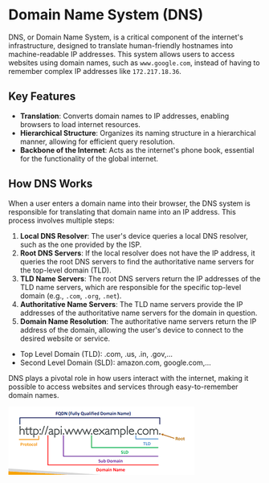 # Domain Name System (DNS)

DNS, or Domain Name System, is a critical component of the internet's infrastructure, designed to translate human-friendly hostnames into machine-readable IP addresses. This system allows users to access websites using domain names, such as `www.google.com`, instead of having to remember complex IP addresses like `172.217.18.36`.

## Key Features

- **Translation**: Converts domain names to IP addresses, enabling browsers to load internet resources.
- **Hierarchical Structure**: Organizes its naming structure in a hierarchical manner, allowing for efficient query resolution.
- **Backbone of the Internet**: Acts as the internet's phone book, essential for the functionality of the global internet.

## How DNS Works

When a user enters a domain name into their browser, the DNS system is responsible for translating that domain name into an IP address. This process involves multiple steps:
1. **Local DNS Resolver**: The user's device queries a local DNS resolver, such as the one provided by the ISP.
2. **Root DNS Servers**: If the local resolver does not have the IP address, it queries the root DNS servers to find the authoritative name servers for the top-level domain (TLD).
3. **TLD Name Servers**: The root DNS servers return the IP addresses of the TLD name servers, which are responsible for the specific top-level domain (e.g., `.com`, `.org`, `.net`).
4. **Authoritative Name Servers**: The TLD name servers provide the IP addresses of the authoritative name servers for the domain in question.
5. **Domain Name Resolution**: The authoritative name servers return the IP address of the domain, allowing the user's device to connect to the desired website or service.

- Top Level Domain (TLD): .com, .us, .in, .gov,...
- Second Level Domain (SLD): amazon.com, google.com,...

DNS plays a pivotal role in how users interact with the internet, making it possible to access websites and services through easy-to-remember domain names.

![DNS Overview](../z_resources/images/route53/dns-overview.png)